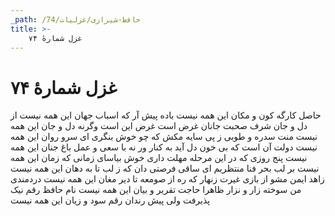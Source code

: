```yaml
---
_path: /حافظ-شیرازی/غزلیات/74
title: >-
    غزل شمارهٔ ۷۴
---
```

# غزل شمارهٔ ۷۴

حاصل کارگه کون و مکان این همه نیست
باده پیش آر که اسباب جهان این همه نیست
از دل و جان شرف صحبت جانان غرض است
غرض این است وگرنه دل و جان این همه نیست
منت سدره و طوبی ز پی سایه مکش
که چو خوش بنگری ای سرو روان این همه نیست
دولت آن است که بی خون دل آید به کنار
ور نه با سعی و عمل باغ جنان این همه نیست
پنج روزی که در این مرحله مهلت داری
خوش بیاسای زمانی که زمان این همه نیست
بر لب بحر فنا منتظریم ای ساقی
فرصتی دان که ز لب تا به دهان این همه نیست
زاهد ایمن مشو از بازی غیرت زنهار
که ره از صومعه تا دیر مغان این همه نیست
دردمندی من سوخته زار و نزار
ظاهرا حاجت تقریر و بیان این همه نیست
نام حافظ رقم نیک پذیرفت ولی
پیش رندان رقم سود و زیان این همه نیست
